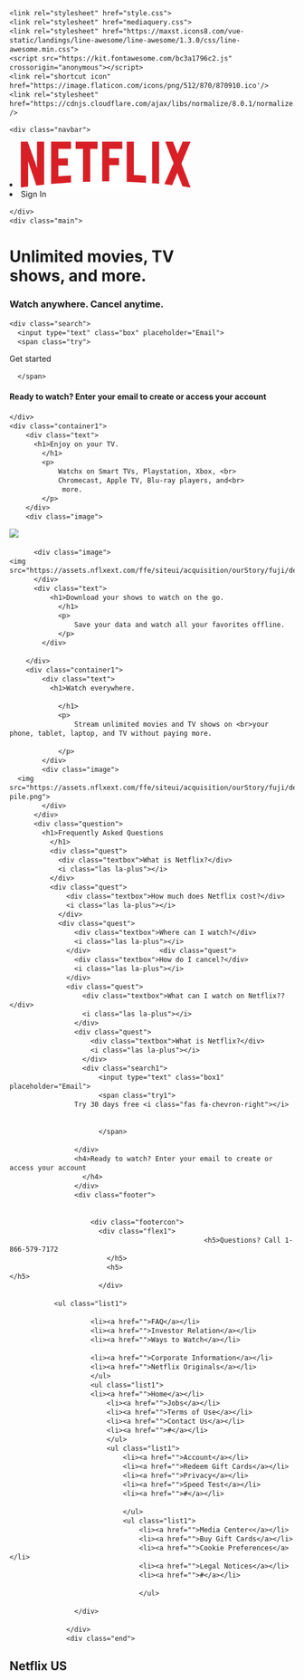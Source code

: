 <!DOCTYPE html>
<html lang="en">
  <head>
    <meta charset="UTF-8">
    <meta name="viewport" content="width=device-width, initial-scale=1.0">
    <meta http-equiv="X-UA-Compatible" content="ie=edge">
    <title>Netflix</title>
    
    <link rel="stylesheet" href="style.css">
    <link rel="stylesheet" href="mediaquery.css">
    <link rel="stylesheet" href="https://maxst.icons8.com/vue-static/landings/line-awesome/line-awesome/1.3.0/css/line-awesome.min.css">
    <script src="https://kit.fontawesome.com/bc3a1796c2.js" crossorigin="anonymous"></script>
    <link rel="shortcut icon" href="https://image.flaticon.com/icons/png/512/870/870910.ico'/> 
    <link rel="stylesheet" href="https://cdnjs.cloudflare.com/ajax/libs/normalize/8.0.1/normalize.css" />
  </head>
  <body>

    <div class="navbar">
<li class="logo"><img src="logo.png"></li>
<li class="buttons">Sign In</a>

    </div>
    <div class="main">
<div class="area">
  <h1>Unlimited movies, TV <br>shows, and more.</h1>
  <h3>Watch anywhere. Cancel anytime.
    </h3>

    <div class="search">
      <input type="text" class="box" placeholder="Email">
      <span class="try">
Get started <i class="fas fa-chevron-right"></i>


      </span>
</div>
<h4>Ready to watch? Enter your email to create or access your account
  </h4>
    </div>
   
    </div>
    <div class="container1">
        <div class="text">
          <h1>Enjoy on your TV.
            </h1>
            <p>
                Watchx on Smart TVs, Playstation, Xbox, <br>
                Chromecast, Apple TV, Blu-ray players, and<br>
                 more.
            </p>
        </div>
        <div class="image">
  <img src="https://assets.nflxext.com/ffe/siteui/acquisition/ourStory/fuji/desktop/tv.png">
        </div>
      </div>
      <div class="container1">
          
          <div class="image">
    <img src="https://assets.nflxext.com/ffe/siteui/acquisition/ourStory/fuji/desktop/mobile.png">
          </div>
          <div class="text">
              <h1>Download your shows to watch on the go.
                </h1>
                <p>
                    Save your data and watch all your favorites offline.
                </p>
            </div>
            
        </div>
        <div class="container1">
            <div class="text">
              <h1>Watch everywhere.

                </h1>
                <p>
                    Stream unlimited movies and TV shows on <br>your phone, tablet, laptop, and TV without paying more.

                </p>
            </div>
            <div class="image">
      <img src="https://assets.nflxext.com/ffe/siteui/acquisition/ourStory/fuji/desktop/device-pile.png">
            </div>
          </div>
          <div class="question">
            <h1>Frequently Asked Questions
              </h1>
              <div class="quest">
                <div class="textbox">What is Netflix?</div>
                <i class="las la-plus"></i>
              </div>
              <div class="quest">
                  <div class="textbox">How much does Netflix cost?</div>
                  <i class="las la-plus"></i>
                </div>             
                <div class="quest">
                    <div class="textbox">Where can I watch?</div>
                    <i class="las la-plus"></i>
                  </div>                 <div class="quest">
                    <div class="textbox">How do I cancel?</div>
                    <i class="las la-plus"></i>
                  </div>               
                  <div class="quest">
                      <div class="textbox">What can I watch on Netflix??</div>
                      <i class="las la-plus"></i>
                    </div>
                    <div class="quest">
                        <div class="textbox">What is Netflix?</div>
                        <i class="las la-plus"></i>                   
                      </div>    
                      <div class="search1">
                          <input type="text" class="box1" placeholder="Email">
                          <span class="try1">
                    Try 30 days free <i class="fas fa-chevron-right"></i>
                    
                    
                          </span>
                          
                    </div>      
                    <h4>Ready to watch? Enter your email to create or access your account
                      </h4>
                    </div>
                    <div class="footer">


                        <div class="footercon">
                          <div class="flex1">
                                                    <h5>Questions? Call 1-866-579-7172
                            </h5>
                            <h5>
    </h5>
                          </div>
                          
               <ul class="list1">
                 
                        <li><a href="">FAQ</a></li>
                        <li><a href="">Investor Relation</a></li>
                        <li><a href="">Ways to Watch</a></li>

                        <li><a href="">Corporate Information</a></li>
                        <li><a href="">Netflix Originals</a></li>
                        </ul>
                        <ul class="list1">
                        <li><a href="">Home</a></li>
                            <li><a href="">Jobs</a></li>
                            <li><a href="">Terms of Use</a></li>
                            <li><a href="">Contact Us</a></li>
                            <li><a href="">#</a></li>
                            </ul>
                            <ul class="list1">
                                <li><a href="">Account</a></li>
                                <li><a href="">Redeem Gift Cards</a></li>
                                <li><a href="">Privacy</a></li>
                                <li><a href="">Speed Test</a></li>
                                <li><a href="">#</a></li>

                                </ul>
                                <ul class="list1">
                                    <li><a href="">Media Center<</a></li>
                                    <li><a href="">Buy Gift Cards</a></li>
                                    <li><a href="">Cookie Preferences</a></li>
                                    <li><a href="">Legal Notices</a></li>
                                    <li><a href="">#</a></li>

                                    </ul>
                                 
                    </div>

                  </div>
                  <div class="end">
<h2>
Netflix US
</h2> 
<h2>
  </h2>                    </div>
  </body>
</html>
